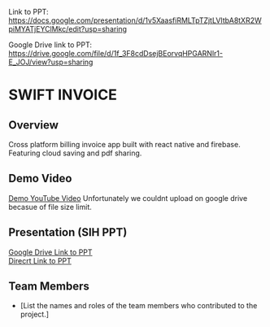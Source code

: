 Link to PPT: https://docs.google.com/presentation/d/1v5XaasfiRMLTpTZjtLVItbA8tXR2WpiMYATjEYClMkc/edit?usp=sharing    

Google Drive link to PPT: https://drive.google.com/file/d/1f_3F8cdDsejBEorvqHPGARNlr1-E_JOJ/view?usp=sharing     

# SWIFT INVOICE

## Overview
Cross platform billing invoice app built with react native and firebase. Featuring cloud saving and pdf sharing.

## Demo Video
 [Demo YouTube Video](https://youtu.be/wW90OpyXh7k)
 Unfortunately we couldnt upload on google drive becasue of file size limit. 

## Presentation (SIH PPT)
[Google Drive Link to PPT]( https://drive.google.com/file/d/1f_3F8cdDsejBEorvqHPGARNlr1-E_JOJ/view?usp=sharing  )   
[Direcrt Link to PPT](https://docs.google.com/presentation/d/1v5XaasfiRMLTpTZjtLVItbA8tXR2WpiMYATjEYClMkc/edit?usp=sharing  )



## Team Members
- [List the names and roles of the team members who contributed to the project.]

